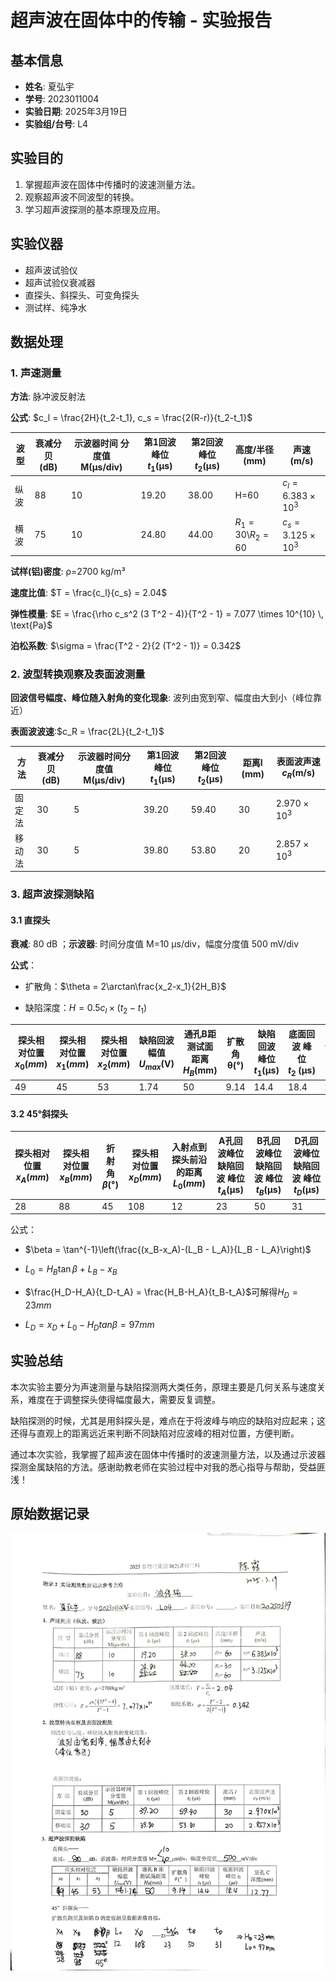 # 超声波在固体中的传输 - 实验报告

## 基本信息

- ​**姓名**: 夏弘宇
- ​**学号**: 2023011004
- ​**实验日期**: 2025年3月19日
- ​**实验组/台号**: L4

## 实验目的

1. 掌握超声波在固体中传播时的波速测量方法。
2. 观察超声波不同波型的转换。
3. 学习超声波探测的基本原理及应用。

## 实验仪器

- 超声波试验仪
- 超声试验仪衰减器
- 直探头、斜探头、可变角探头
- 测试样、纯净水

## 数据处理

### 1. 声速测量

**方法**: 脉冲波反射法

**公式**: $c_l = \frac{2H}{t_2-t_1}, c_s = \frac{2(R-r)}{t_2-t_1}$

| 波型  | 衰减分贝 (dB) | 示波器时间 分度值 M(μs/div) | 第1回波峰位 $t_1$(μs) | 第2回波峰位 $t_2$(μs) | 高度/半径 (mm)         | 声速 (m/s)                |
| --- | --------- | ------------------- | ---------------- | ---------------- | ------------------ | ----------------------- |
| 纵波  | 88        | 10                  | 19.20            | 38.00            | H=60               | $c_l=6.383 \times 10^3$ |
| 横波  | 75        | 10                  | 24.80            | 44.00            | $R_1=30$\\$R_2=60$ | $c_s=3.125 \times 10^3$ |

**试样(铝)密度**: ρ=2700 kg/m³

**速度比值**:  $T = \frac{c_l}{c_s} = 2.04$

**弹性模量**:  $E = \frac{\rho c_s^2 (3 T^2 - 4)}{T^2 - 1} = 7.077 \times 10^{10} \, \text{Pa}$

**泊松系数**:  $\sigma = \frac{T^2 - 2}{2 (T^2 - 1)} = 0.342$

### 2. 波型转换观察及表面波测量

**回波信号幅度、峰位随入射角的变化现象**:  波列由宽到窄、幅度由大到小（峰位靠近）

**表面波波速**:$c_R = \frac{2L}{t_2-t_1}$

| 方法  | 衰减分贝 (dB) | 示波器时间分度值 M(μs/div) | 第1回波峰位 $t_1$(μs) | 第2回波峰位 $t_2$(μs) | 距离l (mm) | 表面波声速 $c_R$(m/s)    |
| --- | --------- | ------------------ | ---------------- | ---------------- | -------- | ------------------- |
| 固定法 | 30        | 5                  | 39.20            | 59.40            | 30       | $2.970 \times 10^3$ |
| 移动法 | 30        | 5                  | 39.80            | 53.80            | 20       | $2.857 \times 10^3$ |

### 3. 超声波探测缺陷

#### 3.1 直探头

**衰减**: 80 dB ；**示波器**: 时间分度值 M=10 μs/div，幅度分度值 500 mV/div

**公式**：

- 扩散角：$\theta = 2\arctan\frac{x_2-x_1}{2H_B}$

- 缺陷深度：$H = 0.5c_l \times (t_2-t_1)$

| 探头相对位置$x_0(mm)$ | 探头相对位置$x_1(mm)$ | 探头相对位置$x_2(mm)$ | 缺陷回波 幅值 $U_{max}$(V) | 通孔B距 测试面距离 $H_B$(mm) | 扩散角 θ(°) | 缺陷回波 峰位 $t_1$(μs) | 底面回波 峰位 $t_2$ (μs) | 竖孔C深度(mm) |
| --------------- | --------------- | --------------- | -------------------- | -------------------- | -------- | ----------------- | ------------------ | --------- |
| 49              | 45              | 53              | 1.74                 | 50                   | 9.14     | 14.4              | 18.4               | 12.77     |

#### 3.2 45°斜探头

| 探头相对位置$x_A(mm)$ | 探头相对位置$x_B(mm)$ | 折射角$\beta(°)$ | 探头相对位置$x_D(mm)$ | 入射点到探头前沿的距离$L_0(mm)$ | A孔回波峰位缺陷回波 峰位 $t_A$(μs) | B孔回波峰位缺陷回波 峰位 $t_B$(μs) | D孔回波峰位缺陷回波 峰位 $t_D$(μs) |
| --------------- | --------------- | ------------- | --------------- | -------------------- | ----------------------- | ----------------------- | ----------------------- |
| 28              | 88              | 45            | 108             | 12                   | 23                      | 50                      | 31                      |

 公式：

- $\beta = \tan^{-1}\left(\frac{(x_B-x_A)-(L_B - L_A)}{L_B - L_A}\right)$

- $L_0 = H_B \tan \beta + L_B - x_B$

- $\frac{H_D-H_A}{t_D-t_A} = \frac{H_B-H_A}{t_B-t_A}$可解得$H_D = 23mm$

- $L_D = x_D + L_0 - H_D tan\beta = 97mm$ 

## 实验总结

本次实验主要分为声速测量与缺陷探测两大类任务，原理主要是几何关系与速度关系，难度在于调整探头使得幅度最大，需要反复调整。

缺陷探测的时候，尤其是用斜探头是，难点在于将波峰与响应的缺陷对应起来；这还得与直观上的距离远近来判断不同缺陷对应波峰的相对位置，方便判断。

通过本次实验，我掌握了超声波在固体中传播时的波速测量方法，以及通过示波器探测金属缺陷的方法。感谢助教老师在实验过程中对我的悉心指导与帮助，受益匪浅！

## 原始数据记录

<img title="" src="ed2ac8b709270ee5d741deefb205871.jpg" alt="原始记录" width="876" data-align="center">